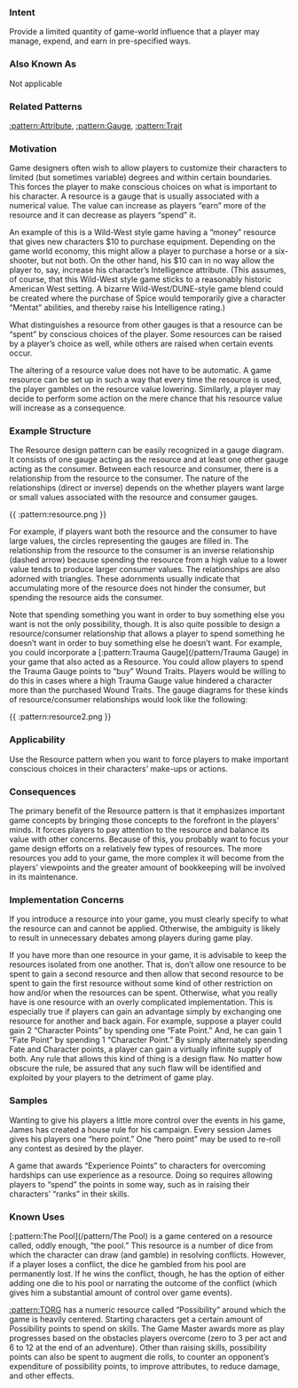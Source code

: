 ### Intent

Provide a limited quantity of game-world influence that a player may manage, expend,
and earn in pre-specified ways.

### Also Known As

Not applicable

### Related Patterns

[:pattern:Attribute](/pattern/Attribute), [:pattern:Gauge](/pattern/Gauge), [:pattern:Trait](/pattern/Trait)

### Motivation

Game designers often wish to allow players to customize their characters to limited (but
sometimes variable) degrees and within certain boundaries. This forces the player to
make conscious choices on what is important to his character. A resource is a gauge
that is usually associated with a numerical value. The value can increase as players
“earn” more of the resource and it can decrease as players “spend” it.

An example of this is a Wild-West style game having a “money” resource that gives
new characters $10 to purchase equipment. Depending on the game world economy,
this might allow a player to purchase a horse or a six-shooter, but not both. On the
other hand, his $10 can in no way allow the player to, say, increase his character’s
Intelligence attribute. (This assumes, of course, that this Wild-West style game sticks to
a reasonably historic American West setting. A bizarre Wild-West/DUNE-style game
blend could be created where the purchase of Spice would temporarily give a character
“Mentat” abilities, and thereby raise his Intelligence rating.)

What distinguishes a resource from other gauges is that a resource can be “spent” by
conscious choices of the player. Some resources can be raised by a player’s choice as
well, while others are raised when certain events occur.

The altering of a resource value does not have to be automatic. A game resource can be
set up in such a way that every time the resource is used, the player gambles on the
resource value lowering. Similarly, a player may decide to perform some action on the
mere chance that his resource value will increase as a consequence.

### Example Structure

The Resource design pattern can be easily recognized in a gauge diagram. It consists of
one gauge acting as the resource and at least one other gauge acting as the consumer.
Between each resource and consumer, there is a relationship from the resource to the
consumer. The nature of the relationships (direct or inverse) depends on the whether
players want large or small values associated with the resource and consumer gauges.

{{ :pattern:resource.png }}

For example, if players want both the resource and the consumer to have large values,
the circles representing the gauges are filled in. The relationship from the resource to
the consumer is an inverse relationship (dashed arrow) because spending the resource
from a high value to a lower value tends to produce larger consumer values. The
relationships are also adorned with triangles. These adornments usually indicate that
accumulating more of the resource does not hinder the consumer, but spending the
resource aids the consumer.

Note that spending something you want in order to buy something else you want is not
the only possibility, though. It is also quite possible to design a resource/consumer
relationship that allows a player to spend something he doesn’t want in order to buy
something else he doesn’t want. For example, you could incorporate a [:pattern:Trauma Gauge](/pattern/Trauma Gauge)
in your game that also acted as a Resource. You could allow players to spend the
Trauma Gauge points to “buy” Wound Traits. Players would be willing to do this in
cases where a high Trauma Gauge value hindered a character more than the purchased
Wound Traits. The gauge diagrams for these kinds of resource/consumer relationships
would look like the following:

{{ :pattern:resource2.png }}

### Applicability

Use the Resource pattern when you want to force players to make important conscious
choices in their characters’ make-ups or actions.

### Consequences

The primary benefit of the Resource pattern is that it emphasizes important game
concepts by bringing those concepts to the forefront in the players’ minds. It forces
players to pay attention to the resource and balance its value with other concerns.
Because of this, you probably want to focus your game design efforts on a relatively
few types of resources. The more resources you add to your game, the more complex it
will become from the players’ viewpoints and the greater amount of bookkeeping will
be involved in its maintenance.

### Implementation Concerns

If you introduce a resource into your game, you must clearly specify to what the
resource can and cannot be applied. Otherwise, the ambiguity is likely to result in
unnecessary debates among players during game play.

If you have more than one resource in your game, it is advisable to keep the resources
isolated from one another. That is, don’t allow one resource to be spent to gain a
second resource and then allow that second resource to be spent to gain the first
resource without some kind of other restriction on how and/or when the resources can
be spent. Otherwise, what you really have is one resource with an overly complicated
implementation. This is especially true if players can gain an advantage simply by
exchanging one resource for another and back again. For example, suppose a player
could gain 2 “Character Points” by spending one “Fate Point.” And, he can gain 1
“Fate Point” by spending 1 “Character Point.” By simply alternately spending Fate and
Character points, a player can gain a virtually infinite supply of both. Any rule that
allows this kind of thing is a design flaw. No matter how obscure the rule, be assured
that any such flaw will be identified and exploited by your players to the detriment of
game play.

### Samples

Wanting to give his players a little more control over the events in his game, James has
created a house rule for his campaign. Every session James gives his players one “hero
point.” One “hero point” may be used to re-roll any contest as desired by the player.

A game that awards “Experience Points” to characters for overcoming hardships can
use experience as a resource. Doing so requires allowing players to “spend” the points
in some way, such as in raising their characters’ “ranks” in their skills.

### Known Uses

[:pattern:The Pool](/pattern/The Pool) is a game centered on a resource called, oddly enough, “the pool.” This
resource is a number of dice from which the character can draw (and gamble) in
resolving conflicts. However, if a player loses a conflict, the dice he gambled from his
pool are permanently lost. If he wins the conflict, though, he has the option of either
adding one die to his pool or narrating the outcome of the conflict (which gives him a
substantial amount of control over game events).

[:pattern:TORG](/pattern/TORG) has a numeric resource called “Possibility” around which the game is heavily
centered. Starting characters get a certain amount of Possibility points to spend on
skills. The Game Master awards more as play progresses based on the obstacles players
overcome (zero to 3 per act and 6 to 12 at the end of an adventure). Other than raising
skills, possibility points can also be spent to augment die rolls, to counter an opponent’s
expenditure of possibility points, to improve attributes, to reduce damage, and other
effects.

